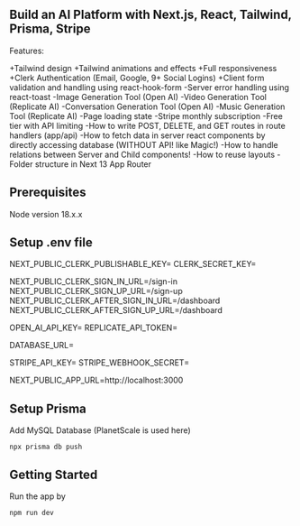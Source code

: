 ## Build an AI Platform with Next.js, React, Tailwind, Prisma, Stripe

Features:

+Tailwind design
+Tailwind animations and effects
+Full responsiveness
+Clerk Authentication (Email, Google, 9+ Social Logins)
+Client form validation and handling using react-hook-form
-Server error handling using react-toast
-Image Generation Tool (Open AI)
-Video Generation Tool (Replicate AI)
-Conversation Generation Tool (Open AI)
-Music Generation Tool (Replicate AI)
-Page loading state
-Stripe monthly subscription
-Free tier with API limiting
-How to write POST, DELETE, and GET routes in route handlers (app/api)
-How to fetch data in server react components by directly accessing database (WITHOUT API! like Magic!)
-How to handle relations between Server and Child components!
-How to reuse layouts
-Folder structure in Next 13 App Router

## Prerequisites
Node version 18.x.x

## Setup .env file
NEXT_PUBLIC_CLERK_PUBLISHABLE_KEY=
CLERK_SECRET_KEY=

NEXT_PUBLIC_CLERK_SIGN_IN_URL=/sign-in
NEXT_PUBLIC_CLERK_SIGN_UP_URL=/sign-up
NEXT_PUBLIC_CLERK_AFTER_SIGN_IN_URL=/dashboard
NEXT_PUBLIC_CLERK_AFTER_SIGN_UP_URL=/dashboard

OPEN_AI_API_KEY=
REPLICATE_API_TOKEN=

DATABASE_URL=

STRIPE_API_KEY=
STRIPE_WEBHOOK_SECRET=

NEXT_PUBLIC_APP_URL=http://localhost:3000

## Setup Prisma
Add MySQL Database (PlanetScale is used here)

```npx prisma db push```

## Getting Started

Run the app by

```bash
npm run dev

```
